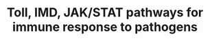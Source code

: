 ---
annotations:
- id: PW:0000807
  parent: regulatory pathway
  type: Pathway Ontology
  value: altered transcription pathway
- id: PW:0000003
  parent: signaling pathway
  type: Pathway Ontology
  value: signaling pathway
authors:
- AAR&Co
- MirellaKalafati
- Khanspers
- Mkutmon
- Eweitz
citedin:
- link: PMC7032688
- link: PMC5663428
description: Yeast, fungi, virus, and lysine-type peptidoglycan (k-type PGN) signal
  proteins persephone (psh) and GRASS in the Toll Pathway. These proteins signal downstream
  to sphinx1/2, spheroide, and spirit which leads to activation of Spatzle (spz).
  Spz binds to Toll which activates death domain-containing molecules (MyD88, Tube,
  Pelle). Pellino ubiquinates Pelle which allows TRAF to activate DIF which activates
  Dorsal facilitated by the ubiquitination of cactus. Dorsal translocates to nucleus
  to upregulate immune genes. The IMD pathway is activated by mono-diaminopimelic
  acid-type peptidoglycans (DAP-type PGN) that starts a cascade of activation of Fadd,
  Dredd, Tak1/Tab2 coomplex and leads to the activation, translocation, and effector
  gene promotion of Relish. The JAK/STAT pathway is activated by Virus and unpaired
  gene particles  binding to dome/JAK/STAT complex leading to the activation of the
  STAT complex which translocates to the nucleus to promote transcription of effector
  genes. This pathway was taken from Figure 2A of Severo et al.
last-edited: 2021-05-16
organisms:
- Drosophila melanogaster
redirect_from:
- /index.php/Pathway:WP3830
- /instance/WP3830
revision: null
schema-jsonld:
- '@context': https://schema.org/
  '@id': https://wikipathways.github.io/pathways/WP3830.html
  '@type': Dataset
  creator:
    '@type': Organization
    name: WikiPathways
  description: Yeast, fungi, virus, and lysine-type peptidoglycan (k-type PGN) signal
    proteins persephone (psh) and GRASS in the Toll Pathway. These proteins signal
    downstream to sphinx1/2, spheroide, and spirit which leads to activation of Spatzle
    (spz). Spz binds to Toll which activates death domain-containing molecules (MyD88,
    Tube, Pelle). Pellino ubiquinates Pelle which allows TRAF to activate DIF which
    activates Dorsal facilitated by the ubiquitination of cactus. Dorsal translocates
    to nucleus to upregulate immune genes. The IMD pathway is activated by mono-diaminopimelic
    acid-type peptidoglycans (DAP-type PGN) that starts a cascade of activation of
    Fadd, Dredd, Tak1/Tab2 coomplex and leads to the activation, translocation, and
    effector gene promotion of Relish. The JAK/STAT pathway is activated by Virus
    and unpaired gene particles  binding to dome/JAK/STAT complex leading to the activation
    of the STAT complex which translocates to the nucleus to promote transcription
    of effector genes. This pathway was taken from Figure 2A of Severo et al.
  keywords:
  - Bendless
  - CLIP-SP
  - Cactus
  - Dif
  - Dorsal
  - Dredd
  - Effete
  - Fadd
  - GNBP1
  - GNBP2
  - GNBP3
  - IAP2
  - IkkB
  - Ikky
  - JAK
  - JNK
  - Myd88
  - PGRP-LB
  - PGRP-LC
  - PGRP-LE
  - PGRP-SA
  - PGRP-SC
  - PGRP-SD
  - PIAS
  - Pelle
  - Protein Toll
  - Protein Tube
  - Protein pellino
  - Relish
  - SPE
  - STAT
  - Socs
  - TRAF2
  - Tab2
  - Tak1
  - Uev1a
  - dome
  - grass
  - imd
  - nec
  - psh
  - spheroide
  - sphinx1
  - sphinx2
  - spirit
  - spz
  - spz2
  - upd2
  license: CC0
  name: Toll, IMD, JAK/STAT pathways for immune response to pathogens
seo: CreativeWork
title: Toll, IMD, JAK/STAT pathways for immune response to pathogens
wpid: WP3830
---